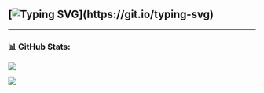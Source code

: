 ## [![Typing SVG](https://readme-typing-svg.demolab.com?font=Fira+Code&weight=600&pause=1000&color=%23%2300fce9&vCenter=true&repeat=false&width=900&lines=Hello+there+%F0%9F%91%8B%2C+I'm+Chillie%2C+a+web+development+and+UI%2FUX+design+enthusiast.)](https://git.io/typing-svg)

---

### 📊 GitHub Stats:

![](https://nirzak-streak-stats.vercel.app/?user=21Chillie&theme=dark&hide_border=false)

![](https://github-readme-stats.vercel.app/api/top-langs/?username=21Chillie&theme=dark&hide_border=false&include_all_commits=false&count_private=false&layout=compact)
